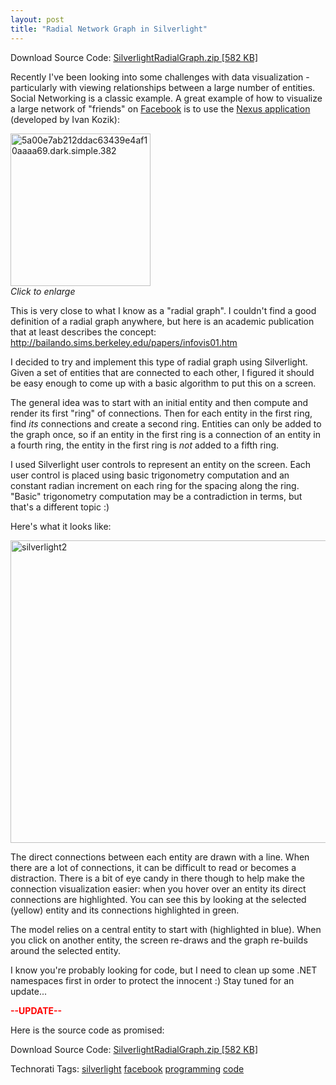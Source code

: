```yaml
---
layout: post
title: "Radial Network Graph in Silverlight"
---
```


<p>Download Source Code: <a href="http://www.kindohm.com/files/SilverlightRadialGraph.zip">SilverlightRadialGraph.zip [582 KB]</a> </p>
  
<p>Recently I've been looking into some challenges with data visualization - particularly with viewing relationships between a large number of entities.  Social Networking is a classic example.  A great example of how to visualize a large network of "friends" on <a href="http://www.facebook.com" target="_blank">Facebook</a> is to use the <a href="http://nexus.ludios.net/" target="_blank">Nexus application</a> (developed by Ivan Kozik):</p>
  
<p><a href="http://www.kindohm.com/localimages/posts/RadialNetworkGraphinSilverlight_14C67/5a00e7ab212ddac63439e4af10aaaa69.dark.simple.382.png"><img style="border-top-width: 0px; border-left-width: 0px; border-bottom-width: 0px; border-right-width: 0px" height="244" alt="5a00e7ab212ddac63439e4af10aaaa69.dark.simple.382" src="http://www.kindohm.com/localimages/posts/RadialNetworkGraphinSilverlight_14C67/5a00e7ab212ddac63439e4af10aaaa69.dark.simple.382_thumb.png" width="224" border="0" /></a>     <br /><em>Click to enlarge</em></p>
  
<p>This is very close to what I know as a "radial graph".  I couldn't find a good definition of a radial graph anywhere, but here is an academic publication that at least describes the concept: <a title="http://bailando.sims.berkeley.edu/papers/infovis01.htm" href="http://bailando.sims.berkeley.edu/papers/infovis01.htm">http://bailando.sims.berkeley.edu/papers/infovis01.htm</a></p>
  
<p>I decided to try and implement this type of radial graph using Silverlight.  Given a set of entities that are connected to each other, I figured it should be easy enough to come up with a basic algorithm to put this on a screen.</p>
  
<p>The general idea was to start with an initial entity and then compute and render its first "ring" of connections.  Then for each entity in the first ring, find <em>its</em> connections and create a second ring.  Entities can only be added to the graph once, so if an entity in the first ring is a connection of an entity in a fourth ring, the entity in the first ring is <em>not</em> added to a fifth ring.  </p>
  
<p>I used Silverlight user controls to represent an entity on the screen.  Each user control is placed using basic trigonometry computation and an constant radian increment on each ring for the spacing along the ring.  "Basic" trigonometry computation may be a contradiction in terms, but that's a different topic :)</p>
  
<p>Here's what it looks like:</p>
  
<p><a href="http://www.kindohm.com/localimages/posts/RadialNetworkGraphinSilverlight_14C67/silverlight2.png"><img style="border-right: 0px; border-top: 0px; border-left: 0px; border-bottom: 0px" height="484" alt="silverlight2" src="http://www.kindohm.com/localimages/posts/RadialNetworkGraphinSilverlight_14C67/silverlight2_thumb.png" width="535" border="0" /></a> </p>
  
<p>The direct connections between each entity are drawn with a line.  When there are a lot of connections, it can be difficult to read or becomes a distraction.  There is a bit of eye candy in there though to help make the connection visualization easier: when you hover over an entity its direct connections are highlighted.  You can see this by looking at the selected (yellow) entity and its connections highlighted in green.</p>
  
<p>The model relies on a central entity to start with (highlighted in blue).  When you click on another entity, the screen re-draws and the graph re-builds around the selected entity.</p>
  
<p>I know you're probably looking for code, but I need to clean up some .NET namespaces first in order to protect the innocent :)  Stay tuned for an update...</p>
  
<p><strong><font color="#ff0000">--UPDATE--</font></strong></p>
  
<p>Here is the source code as promised:</p>
  
<p>Download Source Code: <a href="http://www.kindohm.com/files/SilverlightRadialGraph.zip">SilverlightRadialGraph.zip [582 KB]</a> </p>
  
<div class="tags" id="scid:0767317B-992E-4b12-91E0-4F059A8CECA8:8c811775-3fdb-4c7f-9ef2-cb706737475c">Technorati Tags: <a href="http://technorati.com/tags/silverlight" target="_blank" rel="tag">silverlight</a> <a href="http://technorati.com/tags/facebook" target="_blank" rel="tag">facebook</a> <a href="http://technorati.com/tags/programming" target="_blank" rel="tag">programming</a> <a href="http://technorati.com/tags/code" target="_blank" rel="tag">code</a></div> 
